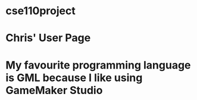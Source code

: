 # cse110project
# Chris' User Page
# My favourite programming language is GML because I like using GameMaker Studio